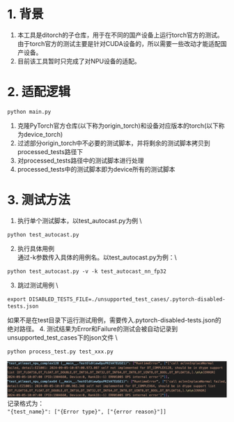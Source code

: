 # 1. 背景
1. 本工具是ditorch的子仓库，用于在不同的国产设备上运行torch官方的测试。由于torch官方的测试主要是针对CUDA设备的，所以需要一些改动才能适配国产设备。
2. 目前该工具暂时只完成了对NPU设备的适配。

# 2. 适配逻辑
```
python main.py
```
1. 克隆PyTorch官方仓库(以下称为origin_torch)和设备对应版本的torch(以下称为device_torch)
3. 过滤部分origin_torch中不必要的测试脚本，并将剩余的测试脚本拷贝到processed_tests路径下
4. 对processed_tests路径中的测试脚本进行处理
5. processed_tests中的测试脚本即为device所有的测试脚本

# 3. 测试方法
1. 执行单个测试脚本，以test_autocast.py为例 \
```
python test_autocast.py
```
2. 执行具体用例 \
通过-k参数传入具体的用例名。以test_autocast.py为例：\
```
python test_autocast.py -v -k test_autocast_nn_fp32
```

3. 跳过测试用例 \
```
export DISABLED_TESTS_FILE=./unsupported_test_cases/.pytorch-disabled-tests.json

```
如果不是在test目录下运行测试用例，需要传入.pytorch-disabled-tests.json的绝对路径。
4. 测试结果为Error和Failure的测试会被自动记录到unsupported_test_cases下的json文件 \
```bash
python process_test.py test_xxx.py
```
![EF_records](EF_records.png)
记录格式为：\
`"{test_name}": ["{Error type}", ["{error reason}"]]`
